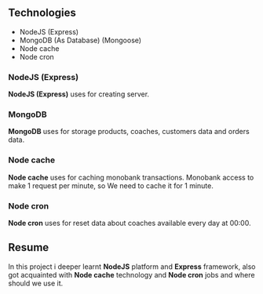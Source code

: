 ## Technologies

- NodeJS (Express)
- MongoDB (As Database) (Mongoose)
- Node cache
- Node cron

### NodeJS (Express)

**NodeJS (Express)** uses for creating server.

### MongoDB

**MongoDB** uses for storage products, coaches, customers data and orders data.

### Node cache

**Node cache** uses for caching monobank transactions. Monobank access to make 1 request per minute,
so We need to cache it for 1 minute.

### Node cron

**Node cron** uses for reset data about coaches available every day at 00:00.

## Resume

In this project i deeper learnt **NodeJS** platform and **Express** framework, also got acquainted with
**Node cache** technology and **Node cron** jobs and where should we use it.